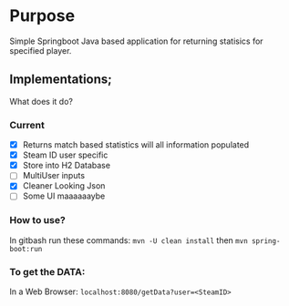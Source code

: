 # Purpose
Simple Springboot Java based application for returning statisics for specified player.

## Implementations;
What does it do?

### Current
- [x] Returns match based statistics will all information populated
- [x] Steam ID user specific
- [x] Store into H2 Database
- [ ] MultiUser inputs
- [x] Cleaner Looking Json
- [ ] Some UI maaaaaaybe

### How to use?
In gitbash run these commands:
`mvn -U clean install`
then
`mvn spring-boot:run`

### To get the DATA:
In a Web Browser:
`localhost:8080/getData?user=<SteamID>`
